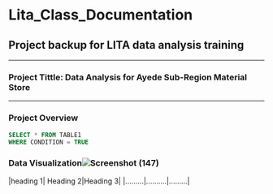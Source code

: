# Lita_Class_Documentation
## Project backup for LITA data analysis training
---
### Project Tittle: Data Analysis for Ayede Sub-Region Material Store
---
### Project Overview
```SQL
SELECT * FROM TABLE1
WHERE CONDITION = TRUE
```
### Data Visualization![Screenshot (147)](https://github.com/user-attachments/assets/b860bc6f-e2dc-4c6b-a4c7-d85f268a1de6)
|heading 1| Heading 2|Heading 3|
|.........|..........|.........|
